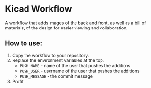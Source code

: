 # Kicad Workflow
A workflow that adds images of the back and front, as well as a bill of materials, of the design for easier viewing and collaboration.
## How to use:
1. Copy the workflow to your repository.
2. Replace the environment variables at the top.
   * `PUSH_NAME` - name of the user that pushes the additions
   * `PUSH_USER` - username of the user that pushes the additions
   * `PUSH_MESSAGE` - the commit message
3. Profit

